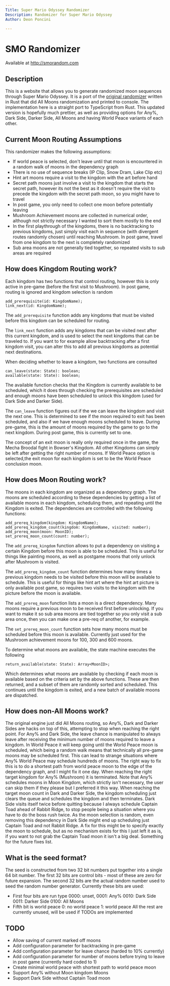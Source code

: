 ```yaml
---
Title: Super Mario Odyssey Randomizer
Description: Randomizer for Super Mario Odyssey
Author: Deon Poncini

---
```

SMO Randomizer
==================
Available at http://smorandom.com

Description
-----------
This is a website that allows you to generate randomized moon sequences through
Super Mario Odyssey. It is a port of the [original randomizer](https://github.com/DeonPoncini/odyssey_randomizer)
written in Rust that did All Moons randomization and printed to console. The
implementation here is a straight port to TypeScript from Rust.
This updated version is hopefully much prettier, as well as providing options
for Any%, Dark Side, Darker Side, All Moons and having World Peace variants of
each other.

Current Moon Routing Assumptions
--------------------------------
This randomizer makes the following assumptions:

* If world peace is selected, don't leave until that moon is encountered in
a random walk of moons in the dependency graph
* There is no use of sequence breaks (IP Clip, Snow Dram, Lake Clip etc)
* Hint art moons require a visit to the kingdom with the art before hand
* Secret path moons just involve a visit to the kingdom that starts the secret
path, however its not the best as it doesn't require the visit to precede the
kingdom with the secret path moon, so you might have to travel
* In post game, you only need to collect one moon before potentially leaving
* Mushroom Achievement moons are collected in numerical order, although not
strictly necessary I wanted to sort them mostly to the end
* In the first playthrough of the kingdoms, there is no backtracking to previous
kingdoms, just simply visit each in sequence (with divergent routes randomly
chosen) until reaching Mushroom. In post game, travel from one kingdom to the
next is completely randomized
* Sub area moons are not generally tied together, so repeated visits to sub areas
are required

How does Kingdom Routing work?
------------------------------
Each kingdom has two functions that control routing, however this is only active
in pre-game (before the first visit to Mushroom). In post game, routing is
ignored and kingdom selection is random

    add_prerequisite(id: KingdomName);
    link_next(id: KingdomName);

The `add_prerequisite` function adds any kingdoms that must be visited before
this kingdom can be scheduled for routing.

The `link_next` function adds any kingdoms that can be visited next after this
current kingdom, and is used to select the next kingdoms that can be traveled to.
If you want to for example allow backtracking after a first kingdom visit, you
can alter this to add all previous kingdoms as potential next destinations.

When deciding whether to leave a kingdom, two functions are consulted

    can_leave(state: State): boolean;
    available(state: State): boolean;

The available function checks that the Kingdom is currently available to be
scheduled, which it does through checking the prerequisites are scheduled and
enough moons have been scheduled to unlock this kingdom (used for Dark Side and
Darker Side).

The `can_leave` function figures out if the we can leave the kingdom and visit
the next one. This is determined to see if the moon required to exit has been
scheduled, and also if we have enough moons scheduled to leave. During pre-game,
this is the amount of moons required by the game to go to the next kingdom. During
post game, this is currently set to one.

The concept of an exit moon is really only required once in the game, the Mecha
Broodal fight in Bowser's Kingdom. All other Kingdoms can simply be left after
getting the right number of moons. If World Peace option is selected,the exit
moon for each kingdom is set to be the World Peace conclusion moon.

How does Moon Routing work?
---------------------------
The moons in each kingdom are organized as a dependency graph. The moons are
scheduled according to these dependencies by getting a list of available moons
in each kingdom, scheduling them, and repeating until the Kingdom is exited.
The dependencies are controlled with the following functions:

    add_prereq_kingdom(kingdom: KingdomName);
    add_prereq_kingdom_count(kingdom: KingdomName, visited: number);
    add_prereq_moon(moon: MoonID);
    set_prereq_moon_count(count: number);

The `add_prereq_kingdom` function allows to put a dependency on visiting a
certain Kingdom before this moon is able to be scheduled. This is useful for
things like painting moons, as well as postgame moons that only unlock after
Mushroom is visited.

The `add_prereq_kingdom_count` function determines how many times a previous
kingdom needs to be visited before this moon will be available to schedule. This
is useful for things like hint art where the hint art picture is only available
post game, so requires two visits to the kingdom with the picture before the
moon is available.

The `add_prereq_moon` function lists a moon is a direct dependency. Many moons
require a previous moon to be received first before unlocking. If you want to
make it so sub area moons are tied together so you only visit a sub area once,
then you can make one a pre-req of another, for example.

The `set_prereq_moon_count` function sets how many moons must be scheduled before
this moon is available. Currently just used for the Mushroom achievement moons
for 100, 300 and 600 moons.

To determine what moons are available, the state machine executes the following

    return_available(state: State): Array<MoonID>;

Which determines what moons are available by checking if each moon is available
based on the criteria set by the above functions. These are then returned, and
a subset of them are randomly sorted and scheduled. This continues until the
kingdom is exited, and a new batch of available moons are dispatched.

How does non-All Moons work?
----------------------------
The original engine just did All Moons routing, so Any%, Dark and Darker Sides
are hacks on top of this, attempting to stop when reaching the right point.
For Any% and Dark Side, the leave chance is manipulated to always leave after
receiving the minimum number of moons required to leave a kingdom. In World Peace
it will keep going until the World Peace moon is scheduled, which being a random
walk means that technically all pre-game moons may be scheduled first. This can
lead to strange situations where Any% World Peace may schedule hundreds of moons.
The right way to fix this is to do a shortest path from world peace moon to the
edge of the dependency graph, and I might fix it one day.
When reaching the right target kingdom for Any% (Mushroom) it is terminated.
Note that Any% schedules moons in Moon Kingdom, which strictly isn't necessary,
the user can skip them if they please but I preferred it this way.
When reaching the target moon count in Dark and Darker Side, the kingdom scheduling
just clears the queue and schedules the kingdom and then terminates. Dark Side
visits itself twice before quitting because I always schedule Captain Toad ahead
of Rabbit Ridge, to stop people being a situation where you have to do the boss
rush twice. As the moon selection is random, even removing this dependency in
Dark Side might end up scheduling just Captain Toad and not Rabbit Ridge.
A fix for this might be to specify exactly the moon to schedule, but as no
mechanism exists for this I just left it as is, if you want to not grab the
Captain Toad moon it isn't a big deal. Something for the future fixes list.

What is the seed format?
------------------------
The seed is constructed from two 32 bit numbers put together into a single 64
bit number. The first 32 bits are control bits - most of these are zero for
future expansion. The second 32 bits are the actual random number used to seed
the random number generator.
Currently these bits are used:
* First four bits are run type 0000: unset, 0001: Any% 0010: Dark Side
0011: Darker Side 0100: All Moons
* Fifth bit is world peace 0: no world peace 1: world peace
All the rest are currently unused, will be used if TODOs are implemented

TODO
----
* Allow saving of current marked off moons
* Add configuration parameter for backtracking in pre-game
* Add configuration parameter for leave chance (harded to 10% currently)
* Add configuration parameter for number of moons before trying to leave in post
game (currently hard coded to 1)
* Create minimal world peace with shortest path to world peace moon
* Support Any% without Moon kingdom Moons
* Support Dark Side without Captain Toad moon
